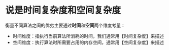# 说是时间复杂度和空间复杂度

衡量不同算法之间的优劣主要通过<strong>时间</strong>和<strong>空间</strong>两个维度考量：
- 时间维度：指执行当前算法所消耗的时间，我们通常用【时间复杂度】来描述
- 空间维度：执行算法时所需要占用的内存空间，通常用【空间复杂度】来描述
